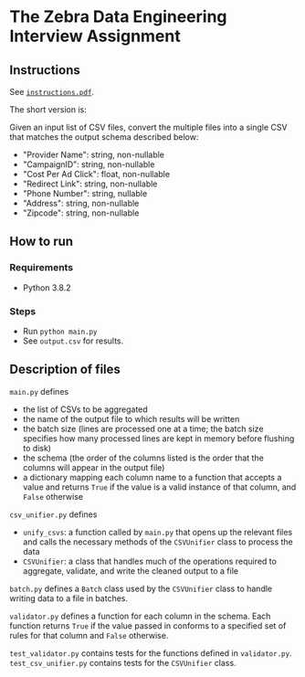 # The Zebra Data Engineering Interview Assignment

## Instructions

See [`instructions.pdf`](https://github.com/nantrinh/csv_unifier/blob/master/Instructions.pdf).

The short version is:

Given an input list of CSV files, convert the multiple files into a single CSV that matches the output schema described below:

- "Provider Name": string, non-nullable
- "CampaignID": string, non-nullable
- "Cost Per Ad Click": float, non-nullable
- "Redirect Link": string, non-nullable
- "Phone Number": string, nullable
- "Address": string, non-nullable
- "Zipcode": string, non-nullable

## How to run

### Requirements

- Python 3.8.2

### Steps

- Run `python main.py`
- See `output.csv` for results.

## Description of files

`main.py` defines

- the list of CSVs to be aggregated
- the name of the output file to which results will be written
- the batch size (lines are processed one at a time; the batch size specifies how many processed lines are kept in memory before flushing to disk)
- the schema (the order of the columns listed is the order that the columns will appear in the output file)
- a dictionary mapping each column name to a function that accepts a value and returns `True` if the value is a valid instance of that column, and `False` otherwise

`csv_unifier.py` defines

- `unify_csvs`: a function called by `main.py` that opens up the relevant files and calls the necessary methods of the `CSVUnifier` class to process the data
- `CSVUnifier`: a class that handles much of the operations required to aggregate, validate, and write the cleaned output to a file

`batch.py` defines a `Batch` class used by the `CSVUnifier` class to handle writing data to a file in batches.

`validator.py` defines a function for each column in the schema. Each function returns `True` if the value passed in conforms to a specified set of rules for that column and `False` otherwise.

`test_validator.py` contains tests for the functions defined in `validator.py`.
`test_csv_unifier.py` contains tests for the `CSVUnifier` class.
